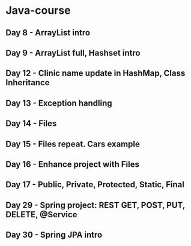 # Java-course

## Day 8 - ArrayList intro

## Day 9 - ArrayList full, Hashset intro

## Day 12 - Clinic name update in HashMap, Class Inheritance

## Day 13 - Exception handling

## Day 14 - Files

## Day 15 - Files repeat. Cars example

## Day 16 - Enhance project with Files

## Day 17 - Public, Private, Protected, Static, Final

## Day 29 - Spring project: REST GET, POST, PUT, DELETE, @Service

## Day 30 - Spring JPA intro